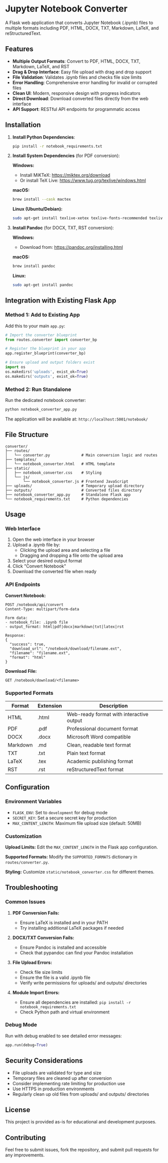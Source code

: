 # Jupyter Notebook Converter

A Flask web application that converts Jupyter Notebook (.ipynb) files to multiple formats including PDF, HTML, DOCX, TXT, Markdown, LaTeX, and reStructuredText.

## Features

- **Multiple Output Formats**: Convert to PDF, HTML, DOCX, TXT, Markdown, LaTeX, and RST
- **Drag & Drop Interface**: Easy file upload with drag and drop support
- **File Validation**: Validates .ipynb files and checks file size limits
- **Error Handling**: Comprehensive error handling for invalid or corrupted files
- **Clean UI**: Modern, responsive design with progress indicators
- **Direct Download**: Download converted files directly from the web interface
- **API Support**: RESTful API endpoints for programmatic access

## Installation

1. **Install Python Dependencies**:
   ```bash
   pip install -r notebook_requirements.txt
   ```

2. **Install System Dependencies** (for PDF conversion):
   
   **Windows:**
   - Install MiKTeX: https://miktex.org/download
   - Or install TeX Live: https://www.tug.org/texlive/windows.html
   
   **macOS:**
   ```bash
   brew install --cask mactex
   ```
   
   **Linux (Ubuntu/Debian):**
   ```bash
   sudo apt-get install texlive-xetex texlive-fonts-recommended texlive-plain-generic
   ```

3. **Install Pandoc** (for DOCX, TXT, RST conversion):
   
   **Windows:**
   - Download from: https://pandoc.org/installing.html
   
   **macOS:**
   ```bash
   brew install pandoc
   ```
   
   **Linux:**
   ```bash
   sudo apt-get install pandoc
   ```

## Integration with Existing Flask App

### Method 1: Add to Existing App

Add this to your main `app.py`:

```python
# Import the converter blueprint
from routes.converter import converter_bp

# Register the blueprint in your app
app.register_blueprint(converter_bp)

# Ensure upload and output folders exist
import os
os.makedirs('uploads', exist_ok=True)
os.makedirs('outputs', exist_ok=True)
```

### Method 2: Run Standalone

Run the dedicated notebook converter:

```bash
python notebook_converter_app.py
```

The application will be available at: `http://localhost:5001/notebook/`

## File Structure

```
converter/
├── routes/
│   └── converter.py              # Main conversion logic and routes
├── templates/
│   └── notebook_converter.html   # HTML template
├── static/
│   ├── notebook_converter.css    # Styling
│   └── js/
│       └── notebook_converter.js # Frontend JavaScript
├── uploads/                      # Temporary upload directory
├── outputs/                      # Converted files directory
├── notebook_converter_app.py     # Standalone Flask app
└── notebook_requirements.txt     # Python dependencies
```

## Usage

### Web Interface

1. Open the web interface in your browser
2. Upload a .ipynb file by:
   - Clicking the upload area and selecting a file
   - Dragging and dropping a file onto the upload area
3. Select your desired output format
4. Click "Convert Notebook"
5. Download the converted file when ready

### API Endpoints

**Convert Notebook:**
```
POST /notebook/api/convert
Content-Type: multipart/form-data

Form data:
- notebook_file: .ipynb file
- output_format: html|pdf|docx|markdown|txt|latex|rst

Response:
{
  "success": true,
  "download_url": "/notebook/download/filename.ext",
  "filename": "filename.ext",
  "format": "html"
}
```

**Download File:**
```
GET /notebook/download/<filename>
```

### Supported Formats

| Format | Extension | Description |
|--------|-----------|-------------|
| HTML | .html | Web-ready format with interactive output |
| PDF | .pdf | Professional document format |
| DOCX | .docx | Microsoft Word compatible |
| Markdown | .md | Clean, readable text format |
| TXT | .txt | Plain text format |
| LaTeX | .tex | Academic publishing format |
| RST | .rst | reStructuredText format |

## Configuration

### Environment Variables

- `FLASK_ENV`: Set to `development` for debug mode
- `SECRET_KEY`: Set a secure secret key for production
- `MAX_CONTENT_LENGTH`: Maximum file upload size (default: 50MB)

### Customization

**Upload Limits:**
Edit the `MAX_CONTENT_LENGTH` in the Flask app configuration.

**Supported Formats:**
Modify the `SUPPORTED_FORMATS` dictionary in `routes/converter.py`.

**Styling:**
Customize `static/notebook_converter.css` for different themes.

## Troubleshooting

### Common Issues

1. **PDF Conversion Fails:**
   - Ensure LaTeX is installed and in your PATH
   - Try installing additional LaTeX packages if needed

2. **DOCX/TXT Conversion Fails:**
   - Ensure Pandoc is installed and accessible
   - Check that pypandoc can find your Pandoc installation

3. **File Upload Errors:**
   - Check file size limits
   - Ensure the file is a valid .ipynb file
   - Verify write permissions for uploads/ and outputs/ directories

4. **Module Import Errors:**
   - Ensure all dependencies are installed: `pip install -r notebook_requirements.txt`
   - Check Python path and virtual environment

### Debug Mode

Run with debug enabled to see detailed error messages:

```python
app.run(debug=True)
```

## Security Considerations

- File uploads are validated for type and size
- Temporary files are cleaned up after conversion
- Consider implementing rate limiting for production use
- Use HTTPS in production environments
- Regularly clean up old files from uploads/ and outputs/ directories

## License

This project is provided as-is for educational and development purposes.

## Contributing

Feel free to submit issues, fork the repository, and submit pull requests for any improvements.
